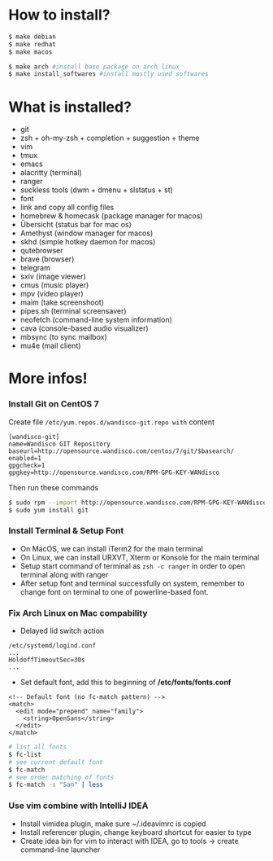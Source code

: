 # How to install?
```bash
$ make debian
$ make redhat
$ make macos

$ make arch #install base package on arch linux
$ make install_softwares #install mostly used softwares
```
# What is installed?
- git
- zsh + oh-my-zsh + completion + suggestion + theme
- vim
- tmux
- emacs
- alacritty (terminal)
- ranger
- suckless tools (dwm + dmenu + slstatus + st)
- font
- link and copy all config files
- homebrew & homecask (package manager for macos)
- Übersicht (status bar for mac os)
- Amethyst (window manager for macos)
- skhd (simple hotkey daemon for macos)
- qutebrowser
- brave (browser)
- telegram
- sxiv (image viewer)
- cmus (music player)
- mpv (video player)
- maim (take screenshoot)
- pipes.sh (terminal screensaver)
- neofetch (command-line system information)
- cava (console-based audio visualizer)
- mbsync (to sync mailbox)
- mu4e (mail client)

# More infos!
### Install Git on CentOS 7
Create file `/etc/yum.repos.d/wandisco-git.repo with` content
```
[wandisco-git]
name=Wandisco GIT Repository
baseurl=http://opensource.wandisco.com/centos/7/git/$basearch/
enabled=1
gpgcheck=1
gpgkey=http://opensource.wandisco.com/RPM-GPG-KEY-WANdisco
```
Then run these commands
``` bash
$ sudo rpm --import http://opensource.wandisco.com/RPM-GPG-KEY-WANdisco
$ sudo yum install git
```
### Install Terminal & Setup Font
- On MacOS, we can install iTerm2 for the main terminal
- On Linux, we can install URXVT, Xterm or Konsole for the main terminal
- Setup start command of terminal as `zsh -c ranger` in order to open terminal along with ranger 
- After setup font and terminal successfully on system, remember to change font on terminal to one of powerline-based font.

### Fix Arch Linux on Mac compability
- Delayed lid switch action
```
/etc/systemd/logind.conf
...
HoldoffTimeoutSec=30s
...
```
- Set default font, add this to beginning of **/etc/fonts/fonts.conf**
```
<!-- Default font (no fc-match pattern) -->
<match>
  <edit mode="prepend" name="family">
    <string>OpenSans</string>
  </edit>
</match>
```
```bash
# list all fonts
$ fc-list
# see current default font
$ fc-match
# see order matching of fonts
$ fc-match -s "San" | less
```

### Use vim combine with IntelliJ IDEA
- Install vimidea plugin, make sure ~/.ideavimrc is copied
- Install referencer plugin, change keyboard shortcut for easier to type
- Create idea bin for vim to interact with IDEA, go to tools -> create command-line launcher
